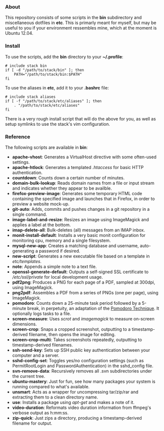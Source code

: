 ### About

This repository consists of some scripts in the **bin** subdirectory and miscellaneous dotfiles in **etc**. This is primarly meant for myself, but may be useful to you if your environment ressembles mine, which at the moment is Ubuntu 12.04.

### Install

To use the scripts, add the **bin** directory to your **~/.profile**:

    # include stack bin
    if [ -d "/path/to/stack/bin" ]; then
        PATH="/path/to/stack/bin:$PATH"
    fi

To use the aliases in **etc**, add it to your **.bashrc** file:

    # include stack aliases
    if [ -f "/path/to/stack/etc/aliases" ]; then
        . "/path/to/stack/etc/aliases"
    fi

There is a very rough install script that will do the above for you, as well as setup symlinks to use the stack's vim configuration.

### Reference

The following scripts are available in **bin**:

* **apache-vhost**: Generates a VirtualHost directive with some often-used settings.
* **apache-htlock**: Generates a templated *.htaccess* for basic HTTP authentication.
* **countdown**: Counts down a certain number of minutes.
* **domain-bulk-lookup**: Reads domain names from a file or input stream and indicates whether they appear to be availble.
* **firefox-preview-image**: Generates some temporary HTML code containing the specified image and launches that in Firefox, in order to preview a website mock-up.
* **git-auto**: Adds, commits and pushes changes in a git repository in a single command.
* **image-label-and-resize**: Resizes an image using ImageMagick and applies a label at the bottom.
* **imap-delete-all**: Bulk-deletes (all) messages from an IMAP inbox.
* **monit-install-default**: Installs a very basic monit configuration for monitoring cpu, memory and a single filesystem.
* **mysql-new-app**: Creates a matching database and username, auto-generating a password if desired.
* **new-script**: Generates a new executable file based on a template in *etc/templates*.
* **note**: Appends a simple note to a text file.
* **openssl-generate-default**: Outputs a self-signed SSL certificate to */etc/ssl/private* for local development usage.
* **pdf2png**: Produces a PNG for each page of a PDF, sampled at 300dpi, using ImageMagick.
* **png2pdf**: Assembles a PDF from a series of PNGs (one per page), using ImageMagick.
* **pomodoro**: Counts down a 25-minute task period followed by a 5-minute break, in perpetuity, an adaptation of the [Pomodoro Technique](http://en.wikipedia.org/wiki/Pomodoro_Technique). It optionally logs tasks to a file.
* **screen-measure**: Uses *scrot* and *imagemagick* to measure on-screen dimensions.
* **screen-crop**: Snaps a cropped screenshot, outputting to a timestamp-derived filename, then opens the image for editing.
* **screen-crop-multi**: Takes screenshots repeatedly, outputting to timestamp-derived filenames.
* **ssh-send-key**: Sets up SSH public key authentication between your computer and a server.
* **sshd-config-set**: Toggles yes/no configuration settings (such as PermitRootLogin and PasswordAuthentication) in the sshd\_config file.
* **svn-remove-data**: Recursively removes all .svn subdirectories under the current tree.
* **ubuntu-mastery**: Just for fun, see how many packages your system is running compared to what's available.
* **unsmart**: Acts as a wrapper for uncompressing tar/zip/rar and extracting them to a clean directory name.
* **use**: Installs a package using *apt-get* and makes a note of it.
* **video-duration**: Reformats video duration information from ffmpeg's verbose output as h:mm:ss.
* **zip-quick**: Just zips a directory, producing a timestamp-derived filename for output.
